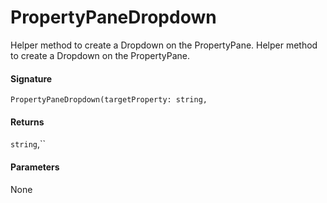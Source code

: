 # PropertyPaneDropdown

Helper method to create a Dropdown on the PropertyPane. 
Helper method to create a Dropdown on the PropertyPane.

#### Signature
`PropertyPaneDropdown(targetProperty: string,`

#### Returns
`string`,``


#### Parameters
None

